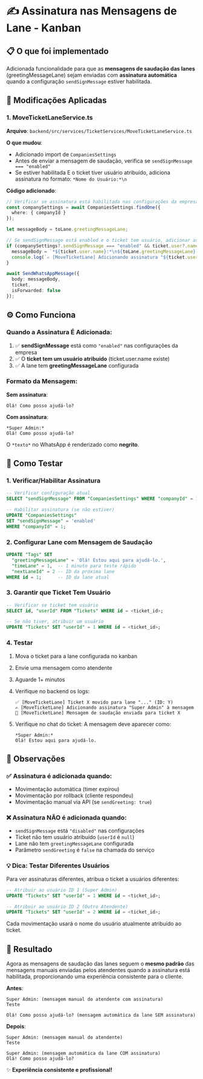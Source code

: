# ✍️ Assinatura nas Mensagens de Lane - Kanban

## 📋 O que foi implementado

Adicionada funcionalidade para que as **mensagens de saudação das lanes** (greetingMessageLane) sejam enviadas com **assinatura automática** quando a configuração `sendSignMessage` estiver habilitada.

## 🔧 Modificações Aplicadas

### 1. **MoveTicketLaneService.ts**
**Arquivo**: `backend/src/services/TicketServices/MoveTicketLaneService.ts`

**O que mudou**:
- Adicionado import de `CompaniesSettings`
- Antes de enviar a mensagem de saudação, verifica se `sendSignMessage === "enabled"`
- Se estiver habilitada E o ticket tiver usuário atribuído, adiciona assinatura no formato: `*Nome do Usuário:*\n`

**Código adicionado**:
```typescript
// Verificar se assinatura está habilitada nas configurações da empresa
const companySettings = await CompaniesSettings.findOne({
  where: { companyId }
});

let messageBody = toLane.greetingMessageLane;

// Se sendSignMessage está enabled e o ticket tem usuário, adicionar assinatura
if (companySettings?.sendSignMessage === "enabled" && ticket.user?.name) {
  messageBody = `*${ticket.user.name}:*\n${toLane.greetingMessageLane}`;
  console.log(`✍️ [MoveTicketLane] Adicionando assinatura "${ticket.user.name}" à mensagem`);
}

await SendWhatsAppMessage({
  body: messageBody,
  ticket,
  isForwarded: false
});
```

## ⚙️ Como Funciona

### Quando a Assinatura É Adicionada:

1. ✅ **sendSignMessage** está como `"enabled"` nas configurações da empresa
2. ✅ O **ticket tem um usuário atribuído** (ticket.user.name existe)
3. ✅ A lane tem **greetingMessageLane** configurada

### Formato da Mensagem:

**Sem assinatura**:
```
Olá! Como posso ajudá-lo?
```

**Com assinatura**:
```
*Super Admin:*
Olá! Como posso ajudá-lo?
```

O `*texto*` no WhatsApp é renderizado como **negrito**.

## 🧪 Como Testar

### 1. Verificar/Habilitar Assinatura

```sql
-- Verificar configuração atual
SELECT "sendSignMessage" FROM "CompaniesSettings" WHERE "companyId" = 1;

-- Habilitar assinatura (se não estiver)
UPDATE "CompaniesSettings"
SET "sendSignMessage" = 'enabled'
WHERE "companyId" = 1;
```

### 2. Configurar Lane com Mensagem de Saudação

```sql
UPDATE "Tags" SET
  "greetingMessageLane" = 'Olá! Estou aqui para ajudá-lo.',
  "timeLane" = 1,  -- 1 minuto para teste rápido
  "nextLaneId" = 2 -- ID da próxima lane
WHERE id = 1;      -- ID da lane atual
```

### 3. Garantir que Ticket Tem Usuário

```sql
-- Verificar se ticket tem usuário
SELECT id, "userId" FROM "Tickets" WHERE id = <ticket_id>;

-- Se não tiver, atribuir um usuário
UPDATE "Tickets" SET "userId" = 1 WHERE id = <ticket_id>;
```

### 4. Testar

1. Mova o ticket para a lane configurada no kanban
2. Envie uma mensagem como atendente
3. Aguarde 1+ minutos
4. Verifique no backend os logs:
   ```
   ✅ [MoveTicketLane] Ticket X movido para lane "..." (ID: Y)
   ✍️ [MoveTicketLane] Adicionando assinatura "Super Admin" à mensagem
   📨 [MoveTicketLane] Mensagem de saudação enviada para ticket X
   ```

5. Verifique no chat do ticket: A mensagem deve aparecer como:
   ```
   *Super Admin:*
   Olá! Estou aqui para ajudá-lo.
   ```

## 📝 Observações

### ✅ Assinatura é adicionada quando:
- Movimentação automática (timer expirou)
- Movimentação por rollback (cliente respondeu)
- Movimentação manual via API (se `sendGreeting: true`)

### ❌ Assinatura NÃO é adicionada quando:
- `sendSignMessage` está `"disabled"` nas configurações
- Ticket não tem usuário atribuído (`userId` é `null`)
- Lane não tem `greetingMessageLane` configurada
- Parâmetro `sendGreeting` é `false` na chamada do serviço

### 💡 Dica: Testar Diferentes Usuários

Para ver assinaturas diferentes, atribua o ticket a usuários diferentes:

```sql
-- Atribuir ao usuário ID 1 (Super Admin)
UPDATE "Tickets" SET "userId" = 1 WHERE id = <ticket_id>;

-- Atribuir ao usuário ID 2 (Outro Atendente)
UPDATE "Tickets" SET "userId" = 2 WHERE id = <ticket_id>;
```

Cada movimentação usará o nome do usuário atualmente atribuído ao ticket.

## 🎯 Resultado

Agora as mensagens de saudação das lanes seguem o **mesmo padrão** das mensagens manuais enviadas pelos atendentes quando a assinatura está habilitada, proporcionando uma experiência consistente para o cliente.

**Antes**:
```
Super Admin: (mensagem manual do atendente com assinatura)
Teste

Olá! Como posso ajudá-lo? (mensagem automática da lane SEM assinatura)
```

**Depois**:
```
Super Admin: (mensagem manual do atendente)
Teste

Super Admin: (mensagem automática da lane COM assinatura)
Olá! Como posso ajudá-lo?
```

✨ **Experiência consistente e profissional!**
